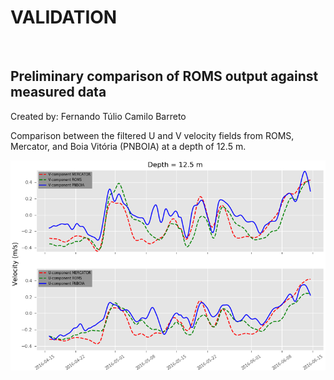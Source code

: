 # VALIDATION

<br />

## Preliminary comparison of ROMS output against measured data

Created by: Fernando Túlio Camilo Barreto
<br />


Comparison between the filtered U and V velocity fields from ROMS, Mercator, and Boia Vitória (PNBOIA) at a depth of 12.5 m.
<br />

<p align="center">
  <img src="https://github.com/fernandotcbarreto/stuff/blob/main/vitoria.png">
</p>
